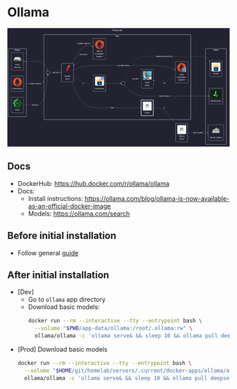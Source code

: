 # Ollama

![diagram](../../docs/diagrams/out/apps/ollama.png)

## Docs

- DockerHub: <https://hub.docker.com/r/ollama/ollama>
- Docs:
    - Install instructions: <https://ollama.com/blog/ollama-is-now-available-as-an-official-docker-image>
    - Models: <https://ollama.com/search>

## Before initial installation

- Follow general [guide](../../docs/Checklist%20for%20new%20docker-apps.md)

## After initial installation

- \[Dev\]
  - Go to `ollama` app directory
  - Download basic models:
    ```sh
    docker run --rm --interactive --tty --entrypoint bash \
      --volume "$PWD/app-data/ollama:/root/.ollama:rw" \
      ollama/ollama -c 'ollama serve& && sleep 10 && ollama pull deepseek-r1:1.5b'
    ```
- \[Prod\] Download basic models
  ```sh
  docker run --rm --interactive --tty --entrypoint bash \
    --volume "$HOME/git/homelab/servers/.current/docker-apps/ollama/app-data/ollama:/root/.ollama:rw" \
    ollama/ollama -c 'ollama serve& && sleep 10 && ollama pull deepseek-r1:1.5b'
  ```
